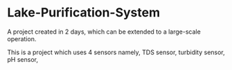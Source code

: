 # Lake-Purification-System
A project created in 2 days, which can be extended to a large-scale operation.

This is a project which uses 4 sensors namely, TDS sensor, turbidity sensor, pH sensor, 
